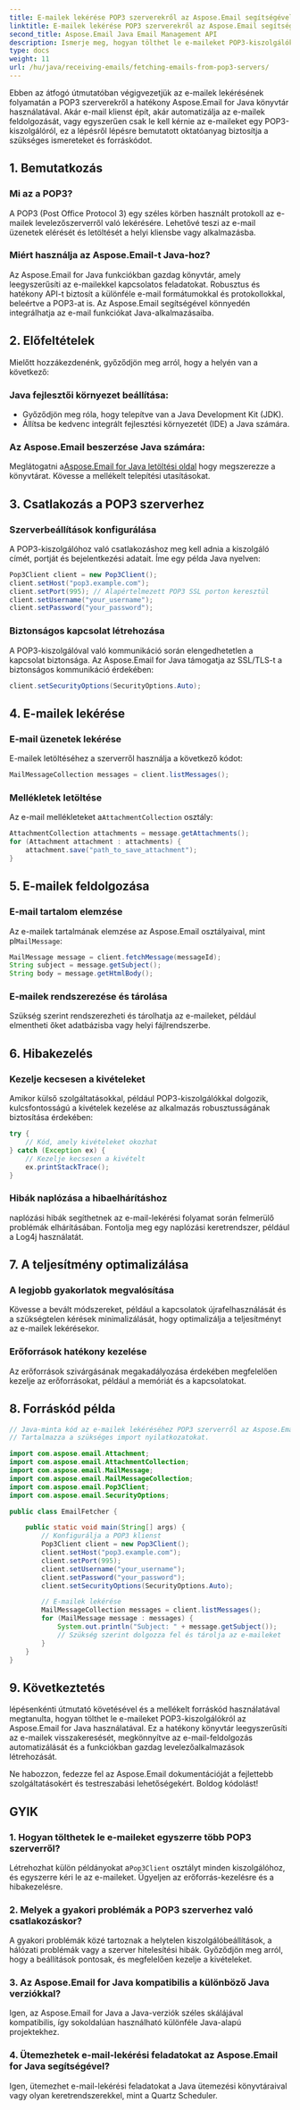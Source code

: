```yaml
---
title: E-mailek lekérése POP3 szerverekről az Aspose.Email segítségével
linktitle: E-mailek lekérése POP3 szerverekről az Aspose.Email segítségével
second_title: Aspose.Email Java Email Management API
description: Ismerje meg, hogyan tölthet le e-maileket POP3-kiszolgálókról az Aspose.Email for Java használatával. Lépésről lépésre útmutató forráskóddal és GYIK-vel.
type: docs
weight: 11
url: /hu/java/receiving-emails/fetching-emails-from-pop3-servers/
---
```

Ebben az átfogó útmutatóban végigvezetjük az e-mailek lekérésének folyamatán a POP3 szerverekről a hatékony Aspose.Email for Java könyvtár használatával. Akár e-mail klienst épít, akár automatizálja az e-mailek feldolgozását, vagy egyszerűen csak le kell kérnie az e-maileket egy POP3-kiszolgálóról, ez a lépésről lépésre bemutatott oktatóanyag biztosítja a szükséges ismereteket és forráskódot.

## 1. Bemutatkozás

### Mi az a POP3?
A POP3 (Post Office Protocol 3) egy széles körben használt protokoll az e-mailek levelezőszerverről való lekérésére. Lehetővé teszi az e-mail üzenetek elérését és letöltését a helyi kliensbe vagy alkalmazásba.

### Miért használja az Aspose.Email-t Java-hoz?
Az Aspose.Email for Java funkciókban gazdag könyvtár, amely leegyszerűsíti az e-mailekkel kapcsolatos feladatokat. Robusztus és hatékony API-t biztosít a különféle e-mail formátumokkal és protokollokkal, beleértve a POP3-at is. Az Aspose.Email segítségével könnyedén integrálhatja az e-mail funkciókat Java-alkalmazásaiba.

## 2. Előfeltételek

Mielőtt hozzákezdenénk, győződjön meg arról, hogy a helyén van a következő:

### Java fejlesztői környezet beállítása:
- Győződjön meg róla, hogy telepítve van a Java Development Kit (JDK).
- Állítsa be kedvenc integrált fejlesztési környezetét (IDE) a Java számára.

### Az Aspose.Email beszerzése Java számára:
 Meglátogatni a[Aspose.Email for Java letöltési oldal](https://releases.aspose.com/email/java/) hogy megszerezze a könyvtárat. Kövesse a mellékelt telepítési utasításokat.

## 3. Csatlakozás a POP3 szerverhez

### Szerverbeállítások konfigurálása
A POP3-kiszolgálóhoz való csatlakozáshoz meg kell adnia a kiszolgáló címét, portját és bejelentkezési adatait. Íme egy példa Java nyelven:

```java
Pop3Client client = new Pop3Client();
client.setHost("pop3.example.com");
client.setPort(995); // Alapértelmezett POP3 SSL porton keresztül
client.setUsername("your_username");
client.setPassword("your_password");
```

### Biztonságos kapcsolat létrehozása
A POP3-kiszolgálóval való kommunikáció során elengedhetetlen a kapcsolat biztonsága. Az Aspose.Email for Java támogatja az SSL/TLS-t a biztonságos kommunikáció érdekében:

```java
client.setSecurityOptions(SecurityOptions.Auto);
```

## 4. E-mailek lekérése

### E-mail üzenetek lekérése
E-mailek letöltéséhez a szerverről használja a következő kódot:

```java
MailMessageCollection messages = client.listMessages();
```

### Mellékletek letöltése
 Az e-mail mellékleteket a`AttachmentCollection` osztály:

```java
AttachmentCollection attachments = message.getAttachments();
for (Attachment attachment : attachments) {
    attachment.save("path_to_save_attachment");
}
```

## 5. E-mailek feldolgozása

### E-mail tartalom elemzése
 Az e-mailek tartalmának elemzése az Aspose.Email osztályaival, mint pl`MailMessage`:

```java
MailMessage message = client.fetchMessage(messageId);
String subject = message.getSubject();
String body = message.getHtmlBody();
```

### E-mailek rendszerezése és tárolása
Szükség szerint rendszerezheti és tárolhatja az e-maileket, például elmentheti őket adatbázisba vagy helyi fájlrendszerbe.

## 6. Hibakezelés

### Kezelje kecsesen a kivételeket
Amikor külső szolgáltatásokkal, például POP3-kiszolgálókkal dolgozik, kulcsfontosságú a kivételek kezelése az alkalmazás robusztusságának biztosítása érdekében:

```java
try {
    // Kód, amely kivételeket okozhat
} catch (Exception ex) {
    // Kezelje kecsesen a kivételt
    ex.printStackTrace();
}
```

### Hibák naplózása a hibaelhárításhoz
naplózási hibák segíthetnek az e-mail-lekérési folyamat során felmerülő problémák elhárításában. Fontolja meg egy naplózási keretrendszer, például a Log4j használatát.

## 7. A teljesítmény optimalizálása

### A legjobb gyakorlatok megvalósítása
Kövesse a bevált módszereket, például a kapcsolatok újrafelhasználását és a szükségtelen kérések minimalizálását, hogy optimalizálja a teljesítményt az e-mailek lekérésekor.

### Erőforrások hatékony kezelése
Az erőforrások szivárgásának megakadályozása érdekében megfelelően kezelje az erőforrásokat, például a memóriát és a kapcsolatokat.

## 8. Forráskód példa

```java
// Java-minta kód az e-mailek lekéréséhez POP3 szerverről az Aspose.Email for Java használatával.
// Tartalmazza a szükséges import nyilatkozatokat.

import com.aspose.email.Attachment;
import com.aspose.email.AttachmentCollection;
import com.aspose.email.MailMessage;
import com.aspose.email.MailMessageCollection;
import com.aspose.email.Pop3Client;
import com.aspose.email.SecurityOptions;

public class EmailFetcher {

    public static void main(String[] args) {
        // Konfigurálja a POP3 klienst
        Pop3Client client = new Pop3Client();
        client.setHost("pop3.example.com");
        client.setPort(995);
        client.setUsername("your_username");
        client.setPassword("your_password");
        client.setSecurityOptions(SecurityOptions.Auto);

        // E-mailek lekérése
        MailMessageCollection messages = client.listMessages();
        for (MailMessage message : messages) {
            System.out.println("Subject: " + message.getSubject());
            // Szükség szerint dolgozza fel és tárolja az e-maileket
        }
    }
}
```

## 9. Következtetés

lépésenkénti útmutató követésével és a mellékelt forráskód használatával megtanulta, hogyan tölthet le e-maileket POP3-kiszolgálókról az Aspose.Email for Java használatával. Ez a hatékony könyvtár leegyszerűsíti az e-mailek visszakeresését, megkönnyítve az e-mail-feldolgozás automatizálását és a funkciókban gazdag levelezőalkalmazások létrehozását.

Ne habozzon, fedezze fel az Aspose.Email dokumentációját a fejlettebb szolgáltatásokért és testreszabási lehetőségekért. Boldog kódolást!

## GYIK

### 1. Hogyan tölthetek le e-maileket egyszerre több POP3 szerverről?
 Létrehozhat külön példányokat a`Pop3Client` osztályt minden kiszolgálóhoz, és egyszerre kéri le az e-maileket. Ügyeljen az erőforrás-kezelésre és a hibakezelésre.

### 2. Melyek a gyakori problémák a POP3 szerverhez való csatlakozáskor?
A gyakori problémák közé tartoznak a helytelen kiszolgálóbeállítások, a hálózati problémák vagy a szerver hitelesítési hibák. Győződjön meg arról, hogy a beállítások pontosak, és megfelelően kezelje a kivételeket.

### 3. Az Aspose.Email for Java kompatibilis a különböző Java verziókkal?
Igen, az Aspose.Email for Java a Java-verziók széles skálájával kompatibilis, így sokoldalúan használható különféle Java-alapú projektekhez.

### 4. Ütemezhetek e-mail-lekérési feladatokat az Aspose.Email for Java segítségével?
Igen, ütemezhet e-mail-lekérési feladatokat a Java ütemezési könyvtáraival vagy olyan keretrendszerekkel, mint a Quartz Scheduler.